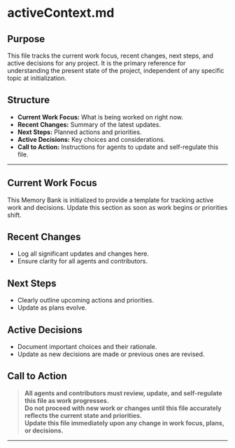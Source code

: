 # activeContext.md

## Purpose
This file tracks the current work focus, recent changes, next steps, and active decisions for any project. It is the primary reference for understanding the present state of the project, independent of any specific topic at initialization.

## Structure
- **Current Work Focus:** What is being worked on right now.
- **Recent Changes:** Summary of the latest updates.
- **Next Steps:** Planned actions and priorities.
- **Active Decisions:** Key choices and considerations.
- **Call to Action:** Instructions for agents to update and self-regulate this file.

---

## Current Work Focus

This Memory Bank is initialized to provide a template for tracking active work and decisions. Update this section as soon as work begins or priorities shift.

## Recent Changes

- Log all significant updates and changes here.
- Ensure clarity for all agents and contributors.

## Next Steps

- Clearly outline upcoming actions and priorities.
- Update as plans evolve.

## Active Decisions

- Document important choices and their rationale.
- Update as new decisions are made or previous ones are revised.

## Call to Action

> **All agents and contributors must review, update, and self-regulate this file as work progresses.**  
> **Do not proceed with new work or changes until this file accurately reflects the current state and priorities.**  
> **Update this file immediately upon any change in work focus, plans, or decisions.**

---
